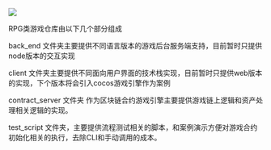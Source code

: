 [![](https://img.shields.io/endpoint?url=https%3A%2F%2Fraw.githubusercontent.com%2Fmovebit%2Fmaterials%2Fmain%2Fshields.json)](https://github.com/NonceGeek/MoveDID/blob/main/MoveDID-Audit-Report.pdf)

RPG类游戏仓库由以下几个部分组成

back_end 文件夹主要提供不同语言版本的游戏后台服务端支持，目前暂时只提供node版本的交互实现

client 文件夹主要提供不同面向用户界面的技术栈实现，目前暂时只提供web版本的实现，下个版本将会引入cocos游戏引擎作为案例

contract_server 文件夹 作为区块链合约游戏引擎主要提供游戏链上逻辑和资产处理相关逻辑的实现。

test_script 文件夹，主要提供流程测试相关的脚本，和案例演示方便对游戏合约初始化相关的执行，去除CLI和手动调用的成本。

